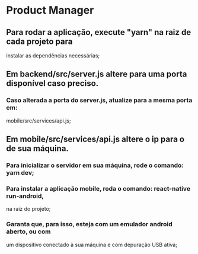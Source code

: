 # Product Manager

## Para rodar a aplicação, execute "yarn" na raiz de cada projeto para 
instalar as dependências necessárias;

## Em backend/src/server.js altere para uma porta disponível caso preciso.

### Caso alterada a porta do server.js, atualize para a mesma porta em:
mobile/src/services/api.js;
      
## Em mobile/src/services/api.js altere o ip para o de sua máquina.

### Para inicializar o servidor em sua máquina, rode o comando: yarn dev;

### Para instalar a aplicação mobile, roda o comando: react-native run-android, 
na raiz do projeto;

### Garanta que, para isso, esteja com um emulador android aberto, ou com 
um dispositivo conectado à sua máquina e com depuração USB ativa;
